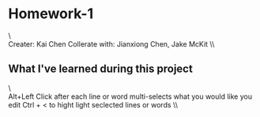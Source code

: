 # Homework-1
\\\
Creater: Kai Chen
Collerate with: Jianxiong Chen, Jake McKit
\\\

## What I've learned during this project
\\\
Alt+Left Click after each line or word multi-selects what you would like you edit
Ctrl + < to hight light seclected lines or words
\\\

